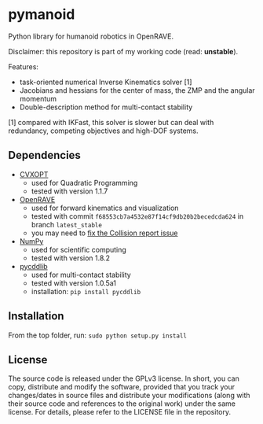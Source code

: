 # pymanoid

Python library for humanoid robotics in OpenRAVE.

Disclaimer: this repository is part of my working code (read: **unstable**).

Features:
- task-oriented numerical Inverse Kinematics solver [1]
- Jacobians and hessians for the center of mass, the ZMP and the angular momentum
- Double-description method for multi-contact stability

[1] compared with IKFast, this solver is slower but can deal with redundancy,
competing objectives and high-DOF systems.

## Dependencies

- [CVXOPT](http://cvxopt.org/)
  - used for Quadratic Programming
  - tested with version 1.1.7
- [OpenRAVE](https://github.com/rdiankov/openrave)
  - used for forward kinematics and visualization
  - tested with commit `f68553cb7a4532e87f14cf9db20b2becedcda624` in branch
    `latest_stable`
  - you may need to [fix the Collision report issue](https://github.com/rdiankov/openrave/issues/333#issuecomment-72191884)
- [NumPy](http://www.numpy.org/)
  - used for scientific computing
  - tested with version 1.8.2
- [pycddlib](https://pycddlib.readthedocs.org/en/latest/)
  - used for multi-contact stability
  - tested with version 1.0.5a1
  - installation: `pip install pycddlib`

## Installation

From the top folder, run: `sudo python setup.py install`

## License

The source code is released under the GPLv3 license. In short, you can copy,
distribute and modify the software, provided that you track your changes/dates
in source files and distribute your modifications (along with their source code
and references to the original work) under the same license. For details,
please refer to the LICENSE file in the repository.
